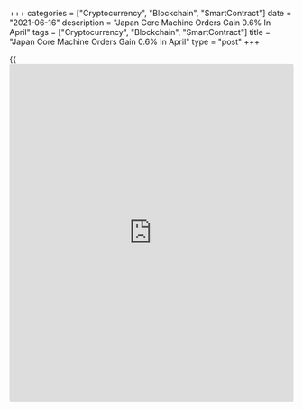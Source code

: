 +++
categories = ["Cryptocurrency", "Blockchain", "SmartContract"]
date = "2021-06-16"
description = "Japan Core Machine Orders Gain 0.6% In April"
tags = ["Cryptocurrency", "Blockchain", "SmartContract"]
title = "Japan Core Machine Orders Gain 0.6% In April"
type = "post"
+++

{{<iframe id="large-banner" src="https://www.bounty.group/#slide=9.0" width="100%" height="600" scrolling="no" style="border: 0px solid rgb(216, 221, 230); border-radius: 3px;">}}

The overall value of core machine orders in Japan advanced a seasonally
adjusted 0.6 percent on month in April, the Cabinet Office said on
Wednesday - standing at 802.9 billion yen.

That missed expectations for an increase of 2.7 percent and was down
from 3.7 percent in March.

On a yearly basis, core machine orders gained 6.5 percent - again
missing expectations for 8.0 percent following the 0.2 percent
contraction in the previous month.

The total value of machinery orders received by 280 manufacturers
operating in Japan (including volatile ones from ships and electric
power companies) jumped 18.2 percent on month and 19.5 percent on year
in April.

Government orders were down 2.7 percent on month and 4.2 percent on year
at 257.1 billion yen, while orders from overseas skyrocketed 46.2
percent on month and 67.8 percent on year to 1,217.5 billion yen. Orders
through agencies gained 8.4 percent on month and 13.3 percent on year at
117.2 billion yen.

For the second quarter of 2021, core machine orders are forecast to rise
2.5 percent on quarter and 10.5 percent on year to 2,470.3 billion yen.

Also on Wednesday, the Ministry of Finance said that Japan posted a
merchandise trade deficit of 187.1 billion yen in May.

That missed expectations for a shortfall of 91.2 billion following the
downwardly revised 253.1 billion yen surplus in April (originally 255.3
billion yen).

Exports skyrocketed 49.6 percent on year, missing forecasts for a jump
of 51.3 percent following the 38.0 percent spike in the previous month.

Imports climbed an annual 27.9 percent versus expectations for 26.6
percent and up from 12.8 percent a month earlier.

For comments and feedback [contact](https://www.playgroundfx.com/contact/): editorial@rtt[news](https://www.letsplayfx.com/blog/forex-news-website/).com

[Economic News][1]

 **What parts of the world are seeing the best (and worst) economic
performances lately? Click[here][2] to check out our [Econ Scorecard][2]
and find out! See up-to-the-moment [ranking](https://www.playgroundfx.com/blog/crypto-exchange-ranking/)s for the best and worst
performers in [GDP][3], [unemployment rate][4], [inflation][5] and much
more.**

   1. www.rtt[news](https://www.letsplayfx.com/blog/forex-news-website/).com/Content/EconomicNews.aspx
   2. www.rtt[news](https://www.letsplayfx.com/blog/forex-news-website/).com/economic-scorecard/world-rank/retail-sales/highest-performance.aspx
   3. www.rtt[news](https://www.letsplayfx.com/blog/forex-news-website/).com/economic-scorecard/world-rank/GDP/highest-performance.aspx
   4. www.rtt[news](https://www.letsplayfx.com/blog/forex-news-website/).com/economic-scorecard/world-rank/unemployment-rate/lowest-performance.aspx
   5. www.rtt[news](https://www.letsplayfx.com/blog/forex-news-website/).com/economic-scorecard/world-rank/CPI/highest-performance.aspx